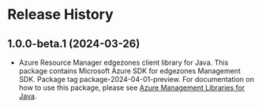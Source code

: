 # Release History

## 1.0.0-beta.1 (2024-03-26)

- Azure Resource Manager edgezones client library for Java. This package contains Microsoft Azure SDK for edgezones Management SDK.  Package tag package-2024-04-01-preview. For documentation on how to use this package, please see [Azure Management Libraries for Java](https://aka.ms/azsdk/java/mgmt).
